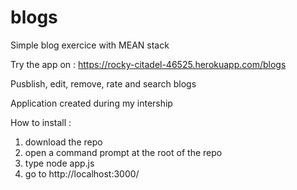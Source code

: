 # blogs
Simple blog exercice with MEAN stack

Try the app on : https://rocky-citadel-46525.herokuapp.com/blogs

Pusblish, edit, remove, rate and search blogs

Application created during my intership

How to install :
1. download the repo
2. open a command prompt at the root of the repo
3. type node app.js
4. go to http://localhost:3000/
